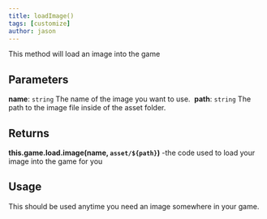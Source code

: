 ```yaml
---
title: loadImage()
tags: [customize]
author: jason
---
```

This method will load an image into the game
## Parameters
**name**: `string` The name of the image you want to use.
​
**path**: `string` The path to the image file inside of the asset folder.
## Returns
**this.game.load.image(name,  `asset/${path}`)** -the code used to load your image into the game for you
## Usage
This should be used anytime you need an image somewhere in your game.
